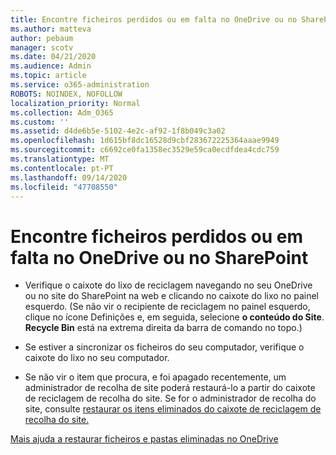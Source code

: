 ```yaml
---
title: Encontre ficheiros perdidos ou em falta no OneDrive ou no SharePoint
ms.author: matteva
author: pebaum
manager: scotv
ms.date: 04/21/2020
ms.audience: Admin
ms.topic: article
ms.service: o365-administration
ROBOTS: NOINDEX, NOFOLLOW
localization_priority: Normal
ms.collection: Adm_O365
ms.custom: ''
ms.assetid: d4de6b5e-5102-4e2c-af92-1f8b049c3a02
ms.openlocfilehash: 1d615bf8dc16528d9cbf283672225364aaae9949
ms.sourcegitcommit: c6692ce0fa1358ec3529e59ca0ecdfdea4cdc759
ms.translationtype: MT
ms.contentlocale: pt-PT
ms.lasthandoff: 09/14/2020
ms.locfileid: "47708550"
---
```

# <a name="find-lost-or-missing-files-in-onedrive-or-sharepoint"></a>Encontre ficheiros perdidos ou em falta no OneDrive ou no SharePoint

- Verifique o caixote do lixo de reciclagem navegando no seu OneDrive ou no site do SharePoint na web e clicando no caixote do lixo no painel esquerdo. (Se não vir o recipiente de reciclagem no painel esquerdo, clique no ícone Definições e, em seguida, selecione **o conteúdo do Site**. **Recycle Bin** está na extrema direita da barra de comando no topo.) 
    
- Se estiver a sincronizar os ficheiros do seu computador, verifique o caixote do lixo no seu computador. 
    
- Se não vir o item que procura, e foi apagado recentemente, um administrador de recolha de site poderá restaurá-lo a partir do caixote de reciclagem de recolha do site. Se for o administrador de recolha do site, consulte [restaurar os itens eliminados do caixote de reciclagem de recolha do site.](https://go.microsoft.com/fwlink/?linkid=866439)
    
[Mais ajuda a restaurar ficheiros e pastas eliminadas no OneDrive](https://go.microsoft.com/fwlink/?linkid=872872)
  

